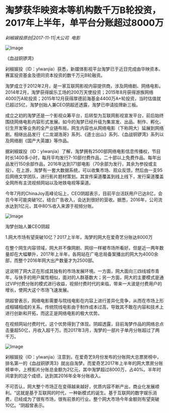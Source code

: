 # 淘梦获华映资本等机构数千万B轮投资，2017年上半年，单平台分账超过8000万

*剁椒娱投原创|2017-11-11|大公司 
                                                电影*

![Image](http://si1.go2yd.com/get-image/0IUfA1aizKq)

《血战铜锣湾》

剁椒娱投（ID：ylwanjia）获悉，新媒体影视平台淘梦已于近日完成由华映资本、赛富投资基金及德同资本投资的数千万元B轮融资。

淘梦成立于2012年2月，是一家互联网影视内容提供商，涉及网络剧、网络电影。2014年2月，淘梦获得娱乐工场的200万天使投资；2015年8月获得游族网络4000万A轮投资；2015年12月获得厚德前海基金4400万A+轮投资，当时估值就已超过5亿，淘梦创始人兼CEO阴超还透露，淘梦已申请挂牌新三板。

成立之初的淘梦还是一个影视众筹平台，后转型为互联网影视宣发平台，前后始终围绕网络电影内容形式发展。如今的淘梦已经升级为集宣发、出品、制作、孵化、衍生开发等业务的全产业链布局，网生内容也从网络电影（下称网大）延展到网络剧。相继出品发行《二龙湖浩哥》系列、《道士出山》系列、《血战铜锣湾》系列以及网络剧《国产大英雄》等作品。

据剁椒娱投（ID：ylwanjia）了解，淘梦拥有2500部网络电影信息传播权，节目时长1400多小时，每月平均发行7-10部付费作品，二十部以上免费作品。每年出品发行150余部作品，2016年达到171部电影（70余部为发行，其余为参投或主投）。在上游，淘梦有一套大数据系统，可以收集市场、观众反馈，然后由一支95后网络文学团队，进行影片题材策划。其宣传渠道覆盖到线上线下，发行渠道覆盖全网所有主流视频网站以及地铁电视等渠道。

今年7月的ChinaJoy高峰论坛上，CEO阴超表示，目前平台活跃用户已达8亿，会员今年可能突破1亿，结合广告收入，会达到很好的营收。据悉，2016年，公司流水达到1亿元，其中80%收入来源于视频分账。

![Image](http://si1.go2yd.com/get-image/0IUf9zb6I52)

淘梦创始人兼CEO阴超

1.网大市场有望突破10亿？2017上半年，淘梦的网大在爱奇艺分账达8000万

在整个网生内容领域，网大并不像网剧、网综一样被市场所看好。但是近一两年数量却在大幅攀升，2017年上半年，各网站在广电总局备案播出的网大为4000余部，而整个2016年网大出产数量才为2500部。

这说明了网大正在形成其独有的市场发展环境。一方面，网大面向三四线城市青年，与快手的用户属性相似，面对的人群基数大；另一方面，网大的主要模式是通过VIP付费分账的模式进行收益，视频付费时代的来临，带来一大波是付费用户的增长，使网大这个市场飞速发展。

阴超曾表示，网络电影需要与院线电影在内容上进行差异化竞争，从而在市场上形成相辅相成的关系。传统院线电影由于制作成本过高，导致其不敢在内容和技术上进行创新和开拓，而这正是网络电影的极大优势。

在视频网站付费时代，这个优势得到了体现。阴超透露，目前淘梦作品的网络总点击量超50亿，月收入超千万。而2017年3月，淘梦的一部片子单月分账超过了两千万。

![Image](http://si1.go2yd.com/get-image/0IUf9xNLUZc)

剁椒娱投（ID：ylwanjia）注意到，在爱奇艺9月份发布的分账网大总票房榜中，排名第一的《血战铜锣湾3》就出自淘梦。而爱奇艺2017年上半年的网大票房分账榜单中，上榜影片分账总金额为2亿元，其中淘梦超过8000万，占40%。半年时间拿到的这个成绩，达到其2016年全年分账收入。

不可否认，网大整个市场正在变得越来越好，优质内容不断产出，商业化发展顺利。“这就是基于互联网的时代，一种新模式的诞生。基于互联网的数字娱乐消费，已经成为了很有市场，很有前景的行业。整个网大市场今年金额则有望突破10亿。“阴超曾表示。

